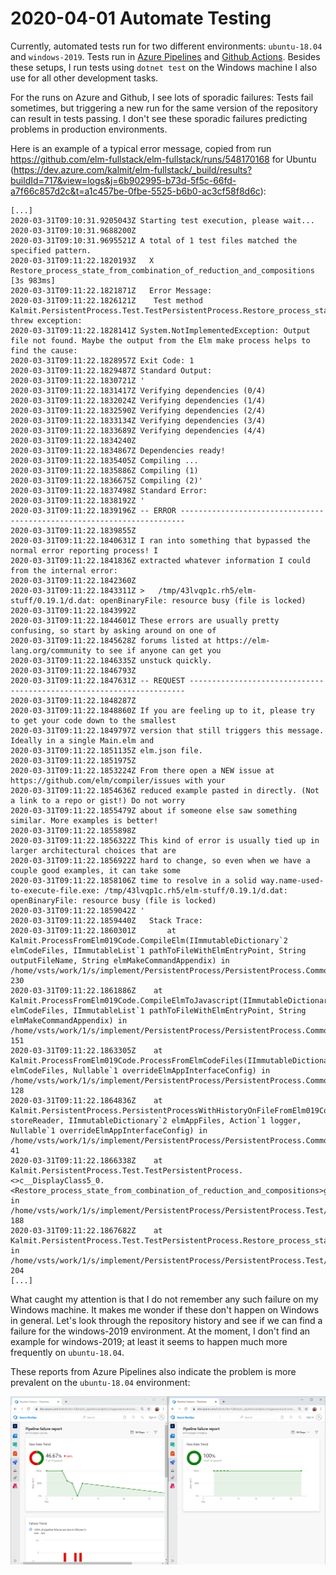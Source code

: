 # 2020-04-01 Automate Testing

Currently, automated tests run for two different environments: `ubuntu-18.04` and `windows-2019`. Tests run in [Azure Pipelines](https://github.com/elm-fullstack/elm-fullstack/blob/38b6f7a8b671f4d0f3b9c747cd907688d81c8345/azure-pipelines.yml) and [Github Actions](https://github.com/elm-fullstack/elm-fullstack/blob/38b6f7a8b671f4d0f3b9c747cd907688d81c8345/.github/workflows/test-and-publish.yml). Besides these setups, I run tests using `dotnet test` on the Windows machine I also use for all other development tasks.

For the runs on Azure and Github, I see lots of sporadic failures: Tests fail sometimes, but triggering a new run for the same version of the repository can result in tests passing. I don't see these sporadic failures predicting problems in production environments.

Here is an example of a typical error message, copied from run https://github.com/elm-fullstack/elm-fullstack/runs/548170168 for Ubuntu (https://dev.azure.com/kalmit/elm-fullstack/_build/results?buildId=717&view=logs&j=6b902995-b73d-5f5c-66fd-a7f66c857d2c&t=a1c457be-0fbe-5525-b6b0-ac3cf58f8d6c):

```
[...]
2020-03-31T09:10:31.9205043Z Starting test execution, please wait...
2020-03-31T09:10:31.9688200Z 
2020-03-31T09:10:31.9695521Z A total of 1 test files matched the specified pattern.
2020-03-31T09:11:22.1820193Z   X Restore_process_state_from_combination_of_reduction_and_compositions [3s 983ms]
2020-03-31T09:11:22.1821871Z   Error Message:
2020-03-31T09:11:22.1826121Z    Test method Kalmit.PersistentProcess.Test.TestPersistentProcess.Restore_process_state_from_combination_of_reduction_and_compositions threw exception: 
2020-03-31T09:11:22.1828141Z System.NotImplementedException: Output file not found. Maybe the output from the Elm make process helps to find the cause:
2020-03-31T09:11:22.1828957Z Exit Code: 1
2020-03-31T09:11:22.1829487Z Standard Output:
2020-03-31T09:11:22.1830721Z '
2020-03-31T09:11:22.1831417Z Verifying dependencies (0/4)
2020-03-31T09:11:22.1832024Z Verifying dependencies (1/4)
2020-03-31T09:11:22.1832590Z Verifying dependencies (2/4)
2020-03-31T09:11:22.1833134Z Verifying dependencies (3/4)
2020-03-31T09:11:22.1833689Z Verifying dependencies (4/4)
2020-03-31T09:11:22.1834240Z                             
2020-03-31T09:11:22.1834867Z Dependencies ready!
2020-03-31T09:11:22.1835405Z Compiling ...
2020-03-31T09:11:22.1835886Z Compiling (1)
2020-03-31T09:11:22.1836675Z Compiling (2)'
2020-03-31T09:11:22.1837498Z Standard Error:
2020-03-31T09:11:22.1838192Z '
2020-03-31T09:11:22.1839196Z -- ERROR -----------------------------------------------------------------------
2020-03-31T09:11:22.1839855Z 
2020-03-31T09:11:22.1840631Z I ran into something that bypassed the normal error reporting process! I
2020-03-31T09:11:22.1841836Z extracted whatever information I could from the internal error:
2020-03-31T09:11:22.1842360Z 
2020-03-31T09:11:22.1843311Z >   /tmp/43lvqp1c.rh5/elm-stuff/0.19.1/d.dat: openBinaryFile: resource busy (file is locked)
2020-03-31T09:11:22.1843992Z 
2020-03-31T09:11:22.1844601Z These errors are usually pretty confusing, so start by asking around on one of
2020-03-31T09:11:22.1845628Z forums listed at https://elm-lang.org/community to see if anyone can get you
2020-03-31T09:11:22.1846335Z unstuck quickly.
2020-03-31T09:11:22.1846793Z 
2020-03-31T09:11:22.1847631Z -- REQUEST ---------------------------------------------------------------------
2020-03-31T09:11:22.1848287Z 
2020-03-31T09:11:22.1848860Z If you are feeling up to it, please try to get your code down to the smallest
2020-03-31T09:11:22.1849797Z version that still triggers this message. Ideally in a single Main.elm and
2020-03-31T09:11:22.1851135Z elm.json file.
2020-03-31T09:11:22.1851975Z 
2020-03-31T09:11:22.1853224Z From there open a NEW issue at https://github.com/elm/compiler/issues with your
2020-03-31T09:11:22.1854636Z reduced example pasted in directly. (Not a link to a repo or gist!) Do not worry
2020-03-31T09:11:22.1855479Z about if someone else saw something similar. More examples is better!
2020-03-31T09:11:22.1855898Z 
2020-03-31T09:11:22.1856322Z This kind of error is usually tied up in larger architectural choices that are
2020-03-31T09:11:22.1856922Z hard to change, so even when we have a couple good examples, it can take some
2020-03-31T09:11:22.1858106Z time to resolve in a solid way.name-used-to-execute-file.exe: /tmp/43lvqp1c.rh5/elm-stuff/0.19.1/d.dat: openBinaryFile: resource busy (file is locked)
2020-03-31T09:11:22.1859042Z '
2020-03-31T09:11:22.1859440Z   Stack Trace:
2020-03-31T09:11:22.1860301Z       at Kalmit.ProcessFromElm019Code.CompileElm(IImmutableDictionary`2 elmCodeFiles, IImmutableList`1 pathToFileWithElmEntryPoint, String outputFileName, String elmMakeCommandAppendix) in /home/vsts/work/1/s/implement/PersistentProcess/PersistentProcess.Common/Process.cs:line 230
2020-03-31T09:11:22.1861886Z    at Kalmit.ProcessFromElm019Code.CompileElmToJavascript(IImmutableDictionary`2 elmCodeFiles, IImmutableList`1 pathToFileWithElmEntryPoint, String elmMakeCommandAppendix) in /home/vsts/work/1/s/implement/PersistentProcess/PersistentProcess.Common/Process.cs:line 151
2020-03-31T09:11:22.1863305Z    at Kalmit.ProcessFromElm019Code.ProcessFromElmCodeFiles(IImmutableDictionary`2 elmCodeFiles, Nullable`1 overrideElmAppInterfaceConfig) in /home/vsts/work/1/s/implement/PersistentProcess/PersistentProcess.Common/Process.cs:line 128
2020-03-31T09:11:22.1864836Z    at Kalmit.PersistentProcess.PersistentProcessWithHistoryOnFileFromElm019Code..ctor(IProcessStoreReader storeReader, IImmutableDictionary`2 elmAppFiles, Action`1 logger, Nullable`1 overrideElmAppInterfaceConfig) in /home/vsts/work/1/s/implement/PersistentProcess/PersistentProcess.Common/PersistentProcess.cs:line 41
2020-03-31T09:11:22.1866338Z    at Kalmit.PersistentProcess.Test.TestPersistentProcess.<>c__DisplayClass5_0.<Restore_process_state_from_combination_of_reduction_and_compositions>g__InstantiatePersistentProcess|0() in /home/vsts/work/1/s/implement/PersistentProcess/PersistentProcess.Test/TestPersistentProcess.cs:line 188
2020-03-31T09:11:22.1867682Z    at Kalmit.PersistentProcess.Test.TestPersistentProcess.Restore_process_state_from_combination_of_reduction_and_compositions() in /home/vsts/work/1/s/implement/PersistentProcess/PersistentProcess.Test/TestPersistentProcess.cs:line 204
[...]
```

What caught my attention is that I do not remember any such failure on my Windows machine. It makes me wonder if these don't happen on Windows in general. Let's look through the repository history and see if we can find a failure for the windows-2019 environment.
At the moment, I don't find an example for windows-2019; at least it seems to happen much more frequently on `ubuntu-18.04`.

These reports from Azure Pipelines also indicate the problem is more prevalent on the `ubuntu-18.04` environment:

![Report on failures from Azure Pipelines](2020-04-01.automate-testing-azure-pipelines-report.png)

